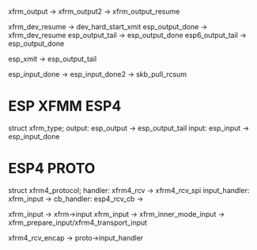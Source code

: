 



xfrm_output -> xfrm_output2 -> xfrm_output_resume


xfrm_dev_resume -> dev_hard_start_xmit
esp_output_done -> xfrm_dev_resume
esp_output_tail -> esp_output_done
esp6_output_tail -> esp_output_done

esp_xmit -> esp_output_tail



esp_input_done -> esp_input_done2 -> skb_pull_rcsum

# ESP XFMM ESP4
struct xfrm_type;
output: esp_output -> esp_output_tail
input: esp_input -> esp_input_done






# ESP4 PROTO
struct xfrm4_protocol;
handler: xfrm4_rcv -> xfrm4_rcv_spi
input_handler: xfrm_input ->
cb_handler: esp4_rcv_cb ->




xfrm_input -> xfrm->input
xfrm_input -> xfrm_inner_mode_input -> xfrm_prepare_input/xfrm4_transport_input



xfrm4_rcv_encap -> proto->input_handler

